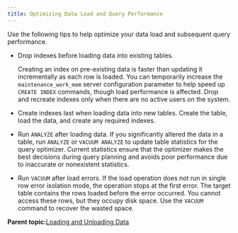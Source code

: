 ```yaml
---
title: Optimizing Data Load and Query Performance 
---
```


Use the following tips to help optimize your data load and subsequent query performance.

-   Drop indexes before loading data into existing tables.

    Creating an index on pre-existing data is faster than updating it incrementally as each row is loaded. You can temporarily increase the `maintenance_work_mem` server configuration parameter to help speed up `CREATE INDEX` commands, though load performance is affected. Drop and recreate indexes only when there are no active users on the system.

-   Create indexes last when loading data into new tables. Create the table, load the data, and create any required indexes.
-   Run `ANALYZE` after loading data. If you significantly altered the data in a table, run `ANALYZE` or `VACUUM ANALYZE` to update table statistics for the query optimizer. Current statistics ensure that the optimizer makes the best decisions during query planning and avoids poor performance due to inaccurate or nonexistent statistics.
-   Run `VACUUM` after load errors. If the load operation does not run in single row error isolation mode, the operation stops at the first error. The target table contains the rows loaded before the error occurred. You cannot access these rows, but they occupy disk space. Use the `VACUUM` command to recover the wasted space.

**Parent topic:**[Loading and Unloading Data](../../load/topics/g-loading-and-unloading-data.html)

